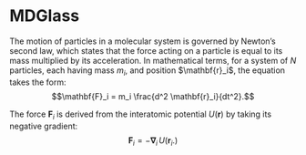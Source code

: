 # MDGlass
The motion of particles in a molecular system is governed by Newton’s second law, which states that the force acting on a particle is 
equal to its mass multiplied by its acceleration. In mathematical terms, for a system of $N$ particles, each having mass $m_i$, 
and position $\mathbf{r}_i\$, the equation takes the form:
$$\mathbf{F}_i = m_i \frac{d^2 \mathbf{r}_i}{dt^2}.$$

The force $\mathbf{F}_i$ is derived from the interatomic potential $U(\mathbf{r})$ by taking its negative gradient:
$$\mathbf{F}_i = -\mathbf{\nabla}_i \, U(\mathbf{r}_i.)$$

